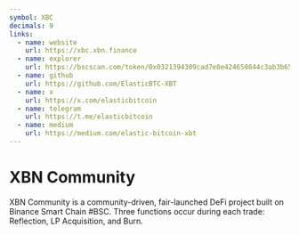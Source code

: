 ```yaml
---
symbol: XBC
decimals: 9
links:
  - name: website
    url: https://xbc.xbn.finance
  - name: explorer
    url: https://bscscan.com/token/0x0321394309cad7e0e424650844c3ab3b659315d3
  - name: github
    url: https://github.com/ElasticBTC-XBT
  - name: x
    url: https://x.com/elasticbitcoin
  - name: telegram
    url: https://t.me/elasticbitcoin
  - name: medium
    url: https://medium.com/elastic-bitcoin-xbt
---
```


# XBN Community

XBN Community is a community-driven, fair-launched DeFi project built on Binance Smart Chain #BSC. Three functions occur during each trade: Reflection, LP Acquisition, and Burn.
